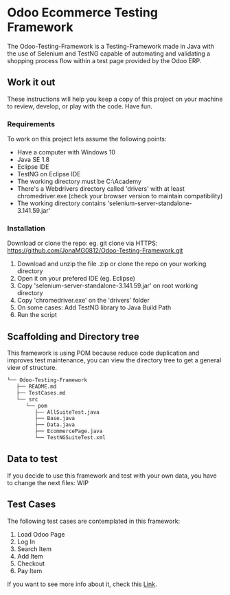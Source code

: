 # Odoo Ecommerce Testing Framework 
The Odoo-Testing-Framework is a Testing-Framework made in Java with the use of Selenium and TestNG capable of automating and validating a shopping process flow within a test page provided by the Odoo ERP.

## Work it out
These instructions will help you keep a copy of this project on your machine to review, develop, or play with the code. Have fun. 

### Requirements
To work on this project lets assume the following points:

- Have a computer with Windows 10
- Java SE 1.8
- Eclipse IDE
- TestNG on Eclipse IDE
- The working directory must be C:\Academy
- There's a Webdrivers directory called 'drivers' with at least chromedriver.exe (check your browser version to maintain compatibility)
- The working directory contains 'selenium-server-standalone-3.141.59.jar'

### Installation

Download or clone the repo: eg. git clone via HTTPS: https://github.com/JonaMG0812/Odoo-Testing-Framework.git

   1) Download and unzip the file .zip or clone the repo on your working directory
   2) Open it on your prefered IDE (eg. Eclipse)
   3) Copy 'selenium-server-standalone-3.141.59.jar' on root working directory
   4) Copy 'chromedriver.exe' on the 'drivers' folder
   5) On some cases: Add TestNG library to Java Build Path
   7) Run the script

## Scaffolding and Directory tree
This framework is using POM because reduce code duplication and improves test maintenance, you can view the directory tree to get a general view of structure.
```bash .
└── Odoo-Testing-Framework
   ├── README.md
   ├── TestCases.md
   └── src
      └── pom
         ├── AllSuiteTest.java
         ├── Base.java
         ├── Data.java
         ├── EcommercePage.java
         └── TestNGSuiteTest.xml
```

## Data to test
If you decide to use this framework and test with your own data, you have to change the next files: WIP

## Test Cases
The following test cases are contemplated in this framework:

   1) Load Odoo Page
   2) Log In
   3) Search Item
   4) Add Item
   5) Checkout
   6) Pay Item

If you want to see more info about it, check this [Link](https://github.com/JonaMG0812/Odoo-Testing-Framework/blob/main/TestCases.md).
